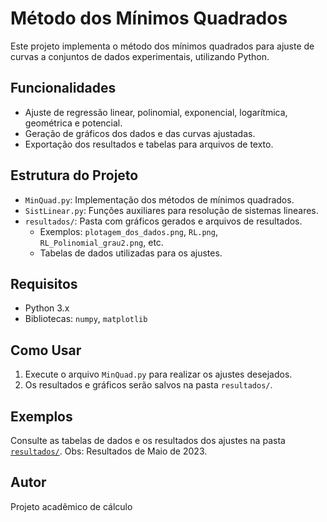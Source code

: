 # Método dos Mínimos Quadrados

Este projeto implementa o método dos mínimos quadrados para ajuste de curvas a conjuntos de dados experimentais, utilizando Python.

## Funcionalidades

- Ajuste de regressão linear, polinomial, exponencial, logarítmica, geométrica e potencial.
- Geração de gráficos dos dados e das curvas ajustadas.
- Exportação dos resultados e tabelas para arquivos de texto.

## Estrutura do Projeto

- `MinQuad.py`: Implementação dos métodos de mínimos quadrados.
- `SistLinear.py`: Funções auxiliares para resolução de sistemas lineares.
- `resultados/`: Pasta com gráficos gerados e arquivos de resultados.
  - Exemplos: `plotagem_dos_dados.png`, `RL.png`, `RL_Polinomial_grau2.png`, etc.
  - Tabelas de dados utilizadas para os ajustes.

## Requisitos

- Python 3.x
- Bibliotecas: `numpy`, `matplotlib`

## Como Usar

1. Execute o arquivo `MinQuad.py` para realizar os ajustes desejados.
2. Os resultados e gráficos serão salvos na pasta `resultados/`.

## Exemplos

Consulte as tabelas de dados e os resultados dos ajustes na pasta [`resultados/`](resultados/).
Obs: Resultados de Maio de 2023.

## Autor

Projeto acadêmico de cálculo